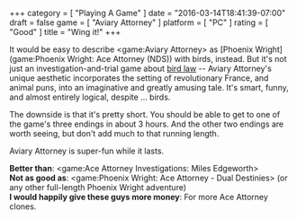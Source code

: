 +++
category = [ "Playing A Game" ]
date = "2016-03-14T18:41:39-07:00"
draft = false
game = [ "Aviary Attorney" ]
platform = [ "PC" ]
rating = [ "Good" ]
title = "Wing it!"
+++

It would be easy to describe <game:Aviary Attorney> as [Phoenix Wright](game:Phoenix Wright: Ace Attorney (NDS)) with birds, instead.  But it's not just an investigation-and-trial game about <a href="https://www.youtube.com/watch?v=qcderLXiwa8#t=1m10s">bird law</a> -- Aviary Attorney's unique aesthetic incorporates the setting of revolutionary France, and animal puns, into an imaginative and greatly amusing tale.  It's smart, funny, and almost entirely logical, despite ... birds.

The downside is that it's pretty short.  You should be able to get to one of the game's three endings in about 3 hours.  And the other two endings are worth seeing, but don't add much to that running length.

Aviary Attorney is super-fun while it lasts.

<b>Better than</b>: <game:Ace Attorney Investigations: Miles Edgeworth>  
<b>Not as good as</b>: <game:Phoenix Wright: Ace Attorney - Dual Destinies> (or any other full-length Phoenix Wright adventure)  
<b>I would happily give these guys more money</b>: For more Ace Attorney clones.
